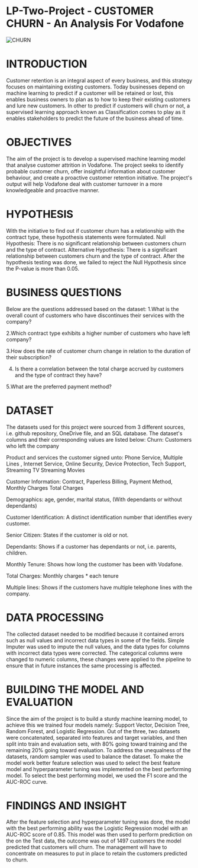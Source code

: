 # LP-Two-Project - CUSTOMER CHURN - An Analysis For Vodafone

![CHURN](https://github.com/EstherAfari/LP-Two-Project/assets/149049430/b7c89010-4a1d-4300-ba30-07737b411d68)


# INTRODUCTION
Customer retention is an integral aspect of every business, and this strategy focuses on maintaining existing customers. Today businesses depend on machine learning to predict if a customer will be retained or lost, this enables business owners to plan as to how to keep their existing customers and lure new customers.
In other to predict if customers will churn or not, a supervised learning approach known as Classification comes to play as it enables stakeholders to predict the future of the business ahead of time.

# OBJECTIVES
The aim of the project is to develop a supervised machine learning model that analyse customer attrition in Vodafone.
The project seeks to identify probable customer churn, offer insightful information about customer behaviour, and create a proactive customer retention initiative.
The project's output will help Vodafone deal with customer turnover in a more knowledgeable and proactive manner.


# HYPOTHESIS
With the initiative to find out if customer churn has a relationship with the contract type, these hypothesis statements were formulated.
Null Hypothesis: There is no significant relationship between customers churn and the type of contract.
Alternative Hypothesis:  There is a significant relationship between customers churn and the type of contract.
After the hypothesis testing was done, we failed to reject the Null Hypothesis since the P-value is more than 0.05. 

# BUSINESS QUESTIONS
Below are the questions addressed based on the dataset:
1.What is the overall count of customers who have discontinues their services with the company?

2.Which contract type exhibits a higher number of customers who have left company?

3.How does the rate of customer churn change in relation to the duration of their subscription?

4. Is there a correlation between the total charge accrued by customers and the type of contract they have?

5.What are the preferred payment method?

# DATASET 
The datasets used for this project were sourced from 3 different sources, i.e. github repository, OneDrive file, and an SQL database. The dataset's columns and their corresponding values are listed below:
Churn: Customers who left the company

Product and services the customer signed unto: Phone Service, Multiple Lines ,  Internet Service, Online Security, Device Protection, Tech Support, Streaming TV Streaming Movies

Customer Information: Contract, Paperless Billing, Payment Method, Monthly Charges    Total Charges

Demographics: age, gender, marital status, (With dependants or without dependants)

Customer Identification:  A distinct identification number that identifies every customer.

Senior Citizen: States if the customer is old or not.

Dependants: Shows if a customer has dependants or not, i.e. parents, children.

Monthly Tenure: Shows how long the customer has been with Vodafone.

Total Charges: Monthly charges * each tenure

Multiple lines: Shows if the customers have multiple telephone lines with the company.

# DATA PROCESSING 
The collected dataset needed to be modified because it contained errors such as null values and incorrect data types in some of the fields. Simple Imputer was used to impute the null values, and the data types for columns with incorrect data types were corrected.
The categorical columns were changed to numeric columns, these changes were applied to the pipeline to ensure that in future instances the same processing is affected.


# BUILDING THE MODEL AND EVALUATION
Since the aim of the project is to build a sturdy machine learning model, to achieve this we trained four models namely: Support Vector, Decision Tree, Random Forest, and Logistic Regression. 
Out of the three, two datasets were concatenated, separated into features and target variables, and then split into train and evaluation sets, with 80% going toward training and the remaining 20% going toward evaluation.
To address the unequalness of the datasets, random sampler was used to balance the dataset. To make the model work better feature selection was used to select the best feature model and hyperparameter tuning was implemented on the best performing model. To select the best performing model, we used the F1 score and the AUC-ROC curve.

# FINDINGS AND INSIGHT 
After the feature selection and hyperparameter tuning was done, the model with the best performing ability was the Logistic Regression model with an AUC-ROC score of 0.85. This model was then used to perform prediction on the on the Test data, the outcome was out of 1497 customers the model predicted that customers will churn.
The management will have to concentrate on measures to put in place to retain the customers predicted to churn.








